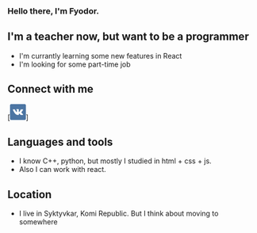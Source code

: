 ### Hello there, I'm Fyodor.

## I'm a teacher now, but want to be a programmer
- I'm currantly learning some new features in React
- I'm looking for some part-time job

## Connect with me
[<img width='32px' src='https://raw.githubusercontent.com/Ga11et/Ga11et/main/vkontakte.png' >]

## Languages and tools
- I know C++, python, but mostly I studied in html + css + js.
- Also I can work with react.

## Location
- I live in Syktyvkar, Komi Republic. But I think about moving to somewhere
